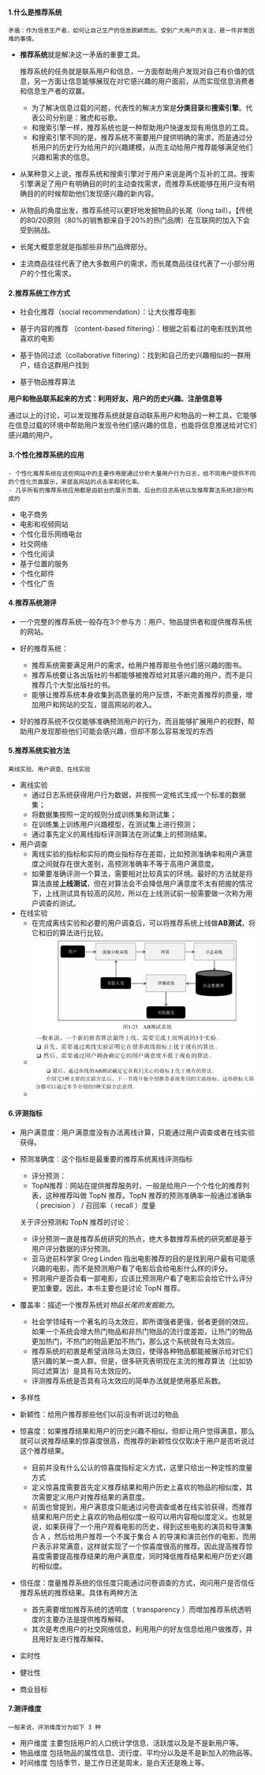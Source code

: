 #### 1.什么是推荐系统
    矛盾：作为信息生产者，如何让自己生产的信息脱颖而出，受到广大用户的关注，是一件非常困难的事情。
- **推荐系统**就是解决这一矛盾的重要工具。  
  
  推荐系统的任务就是联系用户和信息，一方面帮助用户发现对自己有价值的信息，另一方面让信息能够展现在对它感兴趣的用户面前，从而实现信息消费者和信息生产者的双赢。
  - 为了解决信息过载的问题，代表性的解决方案是**分类目录**和**搜索引擎**。代表公司分别是：雅虎和谷歌。
  - 和搜索引擎一样，推荐系统也是一种帮助用户快速发现有用信息的工具。
  - 和搜索引擎不同的是，推荐系统不需要用户提供明确的需求，而是通过分析用户的历史行为给用户的兴趣建模，从而主动给用户推荐能够满足他们兴趣和需求的信息。  
  
- 从某种意义上说，推荐系统和搜索引擎对于用户来说是两个互补的工具。搜索引擎满足了用户有明确目的时的主动查找需求，而推荐系统能够在用户没有明确目的的时候帮助他们发现感兴趣的新内容。
- 从物品的角度出发，推荐系统可以更好地发掘物品的长尾（long
  tail）。【传统的80/20原则（80%的销售额来自于20%的热门品牌）在互联网的加入下会受到挑战。
- 长尾大概意思就是指那些非热门品牌部分。
- 主流商品往往代表了绝大多数用户的需求，而长尾商品往往代表了一小部分用户的个性化需求。

#### 2.推荐系统工作方式
- 社会化推荐（social recommendation）：让大伙推荐电影
+ 基于内容的推荐 （content-based filtering）：根据之前看过的电影找到其他喜欢的电影
- 基于协同过滤（collaborative filtering）：找到和自己历史兴趣相似的一群用户，结合这群用户找到
+ 基于物品推荐算法

__用户和物品联系起来的方式：利用好友、用户的历史兴趣、注册信息等__

通过以上的讨论，可以发现推荐系统就是自动联系用户和物品的一种工具，它能够在信息过载的环境中帮助用户发现令他们感兴趣的信息，也能将信息推送给对它们感兴趣的用户。

#### 3.个性化推荐系统的应用
    
	- 个性化推荐系统在这些网站中的主要作用是通过分析大量用户行为日志，给不同用户提供不同的个性化页面展示，来提高网站的点击率和转化率。
	- 几乎所有的推荐系统应用都是由前台的展示页面、后台的日志系统以及推荐算法系统3部分构成的  
	
- 电子商务
- 电影和视频网站
- 个性化音乐网络电台
- 社交网络
- 个性化阅读
- 基于位置的服务
- 个性化邮件
- 个性化广告

#### 4.推荐系统测评

- 一个完整的推荐系统一般存在3个参与方：用户、物品提供者和提供推荐系统的网站。
- 好的推荐系统：

  - 推荐系统需要满足用户的需求，给用户推荐那些令他们感兴趣的图书。
  - 推荐系统要让各出版社的书都能够被推荐给对其感兴趣的用户，而不是只推荐几个大型出版社的书。
  - 能够让推荐系统本身收集到高质量的用户反馈，不断完善推荐的质量，增加用户和网站的交互，提高网站的收入。

- 好的推荐系统不仅仅能够准确预测用户的行为，而且能够扩展用户的视野，帮助用户发现那些他们可能会感兴趣，但却不那么容易发现的东西

#### 5.推荐系统实验方法
    离线实验、用户调查、在线实验
    
- 离线实验  
    - 通过日志系统获得用户行为数据，并按照一定格式生成一个标准的数据集；
	- 将数据集按照一定的规则分成训练集和测试集；
	- 在训练集上训练用户兴趣模型，在测试集上进行预测；
	- 通过事先定义的离线指标评测算法在测试集上的预测结果。
- 用户调查
    - 离线实验的指标和实际的商业指标存在差距，比如预测准确率和用户满意度之间就存在很大差别，高预测准确率不等于高用户满意度。
	- 如果要准确评测一个算法，需要相对比较真实的环境。最好的方法就是将算法直接**上线测试**，但在对算法会不会降低用户满意度不太有把握的情况下，上线测试具有较高的风险，所以在上线测试前一般需要做一次称为用户调查的测试。
- 在线实验
    - 在完成离线实验和必要的用户调查后，可以将推荐系统上线做**AB测试**，将它和旧的算法进行比较。
    - ![zaixianshiyan1](./zaixianshiyan1.jpg "zaixianshiyan1")
    - ![zaixianshiyan2](./zaixianshiyan2.jpg "zaixianshiyan2")

#### 6.评测指标
- 用户满意度：用户满意度没有办法离线计算，只能通过用户调查或者在线实验获得。
- 预测准确度：这个指标是最重要的推荐系统离线评测指标
    - 评分预测：
    - TopN推荐：网站在提供推荐服务时，一般是给用户一个个性化的推荐列表，这种推荐叫做 TopN 推荐。TopN 推荐的预测准确率一般通过准确率（ precision ） / 召回率（ recall ）度量
    
	关于评分预测和 TopN 推荐的讨论：
    - 评分预测一直是推荐系统研究的热点，绝大多数推荐系统的研究都是基于用户评分数据的评分预测。
	- 亚马逊前科学家 Greg Linden  指出电影推荐的目的是找到用户最有可能感兴趣的电影，而不是预测用户看了电影后会给电影什么样的评分。
	- 预测用户是否会看一部电影，应该比预测用户看了电影后会给它什么评分更加重要。因此，本书主要也是讨论 TopN 推荐。

- 覆盖率：描述一个推荐系统对*物品长尾的发掘能力*。
    - 社会学领域有一个著名的马太效应，即所谓强者更强，弱者更弱的效应。如果一个系统会增大热门物品和非热门物品的流行度差距，让热门的物品更加热门，不热门的物品更加不热门，那么这个系统就有马太效应。
	- 推荐系统的初衷是希望消除马太效应，使得各种物品都能被展示给对它们感兴趣的某一类人群。但是，很多研究表明现在主流的推荐算法（比如协同过滤算法）是具有马太效应的。
    - 评测推荐系统是否具有马太效应的简单办法就是使用基尼系数。

- 多样性
- 新颖性：给用户推荐那些他们以前没有听说过的物品
- 惊喜度：如果推荐结果和用户的历史兴趣不相似，但却让用户觉得满意，那么就可以说推荐结果的惊喜度很高，而推荐的新颖性仅仅取决于用户是否听说过这个推荐结果。
    - 目前并没有什么公认的惊喜度指标定义方式，这里只给出一种定性的度量方式
    - 定义惊喜度需要首先定义推荐结果和用户历史上喜欢的物品的相似度，其次需要定义用户对推荐结果的满意度。
	- 前面也曾提到，用户满意度只能通过问卷调查或者在线实验获得，而推荐结果和用户历史上喜欢的物品相似度一般可以用内容相似度定义。也就是说，如果获得了一个用户观看电影的历史，得到这些电影的演员和导演集合 A ，然后给用户推荐一个不属于集合 A 的导演和演员创作的电影，而用户表示非常满意，这样就实现了一个惊喜度很高的推荐。因此提高推荐惊喜度需要提高推荐结果的用户满意度，同时降低推荐结果和用户历史兴趣的相似度。
- 信任度：度量推荐系统的信任度只能通过问卷调查的方式，询问用户是否信任推荐系统的推荐结果。具体有两种方法
    - 首先需要增加推荐系统的透明度（ transparency ）而增加推荐系统透明度的主要办法是提供推荐解释。
    - 其次是考虑用户的社交网络信息，利用用户的好友信息给用户做推荐，并且用好友进行推荐解释。
- 实时性
- 健壮性
- 商业目标

#### 7.测评维度
    一般来说，评测维度分为如下 3 种  
   
 
 - 用户维度 主要包括用户的人口统计学信息、活跃度以及是不是新用户等。
 - 物品维度 包括物品的属性信息、流行度、平均分以及是不是新加入的物品等。
 - 时间维度 包括季节，是工作日还是周末，是白天还是晚上等。






